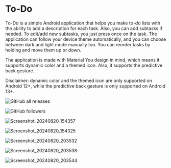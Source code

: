 # To-Do

To-Do is a simple Android application that helps you make to-do lists with the ability to add a description for each task. Also, you can add subtasks if needed. To edit/add new subtasks, you just press once on the task. The application can follow your device theme automatically, and you can choose between dark and light mode manually too. You can reorder tasks by holding and move them up or down.

The application is made with Material You design in mind, which means it supports dynamic color and a themed icon. Also, it supports the predictive back gesture.

Disclaimer: dynamic color and the themed icon are only supported on Android 12+, while the predictive back gesture is only supported on Android 13+.

![GitHub all releases](https://img.shields.io/github/downloads/TheGeekyGuy2049/To-Do/total?color=green)


![GitHub followers](https://img.shields.io/github/followers/TheGeekyGuy2049)

![Screenshot_20240820_154357](https://github.com/user-attachments/assets/557b88ba-9f69-422c-9216-acd3b3524873)

![Screenshot_20240820_154325](https://github.com/user-attachments/assets/0c28b426-0736-490e-af3b-a9b46e4dd9f7 )

![Screenshot_20240820_203532](https://github.com/user-attachments/assets/0db95720-da99-4e8e-b3aa-cecfcba46428)

![Screenshot_20240820_203538](https://github.com/user-attachments/assets/21d4e7ab-2f81-4889-b14a-a1a2e80e897b)

![Screenshot_20240820_203544](https://github.com/user-attachments/assets/db7998f9-4883-4b98-ac12-b23c0a626c5d)






